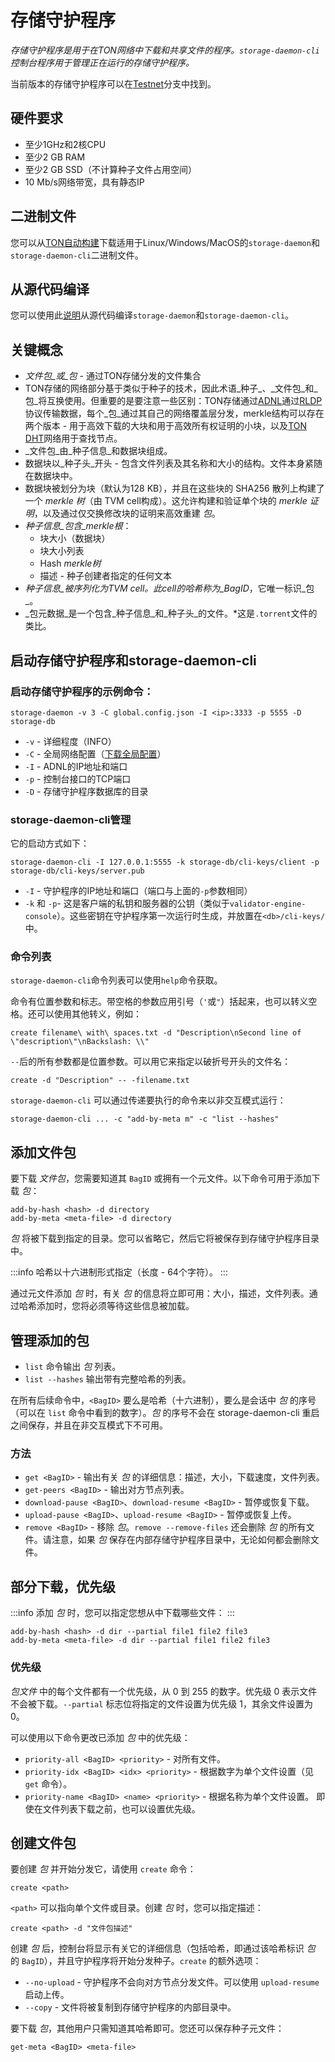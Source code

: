 # 存储守护程序

_存储守护程序是用于在TON网络中下载和共享文件的程序。`storage-daemon-cli`控制台程序用于管理正在运行的存储守护程序。_

当前版本的存储守护程序可以在[Testnet](https://github.com/ton-blockchain/ton/tree/testnet)分支中找到。

## 硬件要求

- 至少1GHz和2核CPU
- 至少2 GB RAM
- 至少2 GB SSD（不计算种子文件占用空间）
- 10 Mb/s网络带宽，具有静态IP

## 二进制文件

您可以从[TON自动构建](https://github.com/ton-blockchain/ton/releases/latest)下载适用于Linux/Windows/MacOS的`storage-daemon`和`storage-daemon-cli`二进制文件。

## 从源代码编译

您可以使用此[说明](/develop/howto/compile#storage-daemon)从源代码编译`storage-daemon`和`storage-daemon-cli`。

## 关键概念

- _文件包_或_包_ - 通过TON存储分发的文件集合
- TON存储的网络部分基于类似于种子的技术，因此术语_种子_、_文件包_和_包_将互换使用。但重要的是要注意一些区别：TON存储通过[ADNL](/learn/networking/adnl)通过[RLDP](/learn/networking/rldp)协议传输数据，每个_包_通过其自己的网络覆盖层分发，merkle结构可以存在两个版本 - 用于高效下载的大块和用于高效所有权证明的小块，以及[TON DHT](/learn/networking/ton-dht)网络用于查找节点。
- _文件包_由_种子信息_和数据块组成。
- 数据块以_种子头_开头 - 包含文件列表及其名称和大小的结构。文件本身紧随在数据块中。
- 数据块被划分为块（默认为128 KB），并且在这些块的 SHA256 散列上构建了一个 _merkle 树_（由 TVM cell构成）。这允许构建和验证单个块的 _merkle 证明_，以及通过仅交换修改块的证明来高效重建 _包_。
- _种子信息_包含_merkle根_：
  - 块大小（数据块）
  - 块大小列表
  - Hash _merkle树_
  - 描述 - 种子创建者指定的任何文本
- _种子信息_被序列化为TVM cell。此cell的哈希称为_BagID_，它唯一标识_包_。
- _包元数据_是一个包含_种子信息_和_种子头_的文件。\*这是`.torrent`文件的类比。

## 启动存储守护程序和storage-daemon-cli

### 启动存储守护程序的示例命令：

`storage-daemon -v 3 -C global.config.json -I <ip>:3333 -p 5555 -D storage-db`

- `-v` - 详细程度（INFO）
- `-C` - 全局网络配置（[下载全局配置](/develop/howto/compile#download-global-config)）
- `-I` - ADNL的IP地址和端口
- `-p` - 控制台接口的TCP端口
- `-D` - 存储守护程序数据库的目录

### storage-daemon-cli管理

它的启动方式如下：

```
storage-daemon-cli -I 127.0.0.1:5555 -k storage-db/cli-keys/client -p storage-db/cli-keys/server.pub
```

- `-I` - 守护程序的IP地址和端口（端口与上面的`-p`参数相同）
- `-k` 和 `-p`- 这是客户端的私钥和服务器的公钥（类似于`validator-engine-console`）。这些密钥在守护程序第一次运行时生成，并放置在`<db>/cli-keys/`中。

### 命令列表

`storage-daemon-cli`命令列表可以使用`help`命令获取。

命令有位置参数和标志。带空格的参数应用引号（`'`或`"`）括起来，也可以转义空格。还可以使用其他转义，例如：

```
create filename\ with\ spaces.txt -d "Description\nSecond line of \"description\"\nBackslash: \\"
```

`--`后的所有参数都是位置参数。可以用它来指定以破折号开头的文件名：

```
create -d "Description" -- -filename.txt
```

`storage-daemon-cli` 可以通过传递要执行的命令来以非交互模式运行：

```
storage-daemon-cli ... -c "add-by-meta m" -c "list --hashes"
```

## 添加文件包

要下载 _文件包_，您需要知道其 `BagID` 或拥有一个元文件。以下命令可用于添加下载 _包_：

```
add-by-hash <hash> -d directory
add-by-meta <meta-file> -d directory
```

_包_ 将被下载到指定的目录。您可以省略它，然后它将被保存到存储守护程序目录中。

:::info
哈希以十六进制形式指定（长度 - 64个字符）。
:::

通过元文件添加 _包_ 时，有关 _包_ 的信息将立即可用：大小，描述，文件列表。通过哈希添加时，您将必须等待这些信息被加载。

## 管理添加的包

- `list` 命令输出 _包_ 列表。
- `list --hashes` 输出带有完整哈希的列表。

在所有后续命令中，`<BagID>` 要么是哈希（十六进制），要么是会话中 _包_ 的序号（可以在 `list` 命令中看到的数字）。_包_ 的序号不会在 storage-daemon-cli 重启之间保存，并且在非交互模式下不可用。

### 方法

- `get <BagID>` - 输出有关 _包_ 的详细信息：描述，大小，下载速度，文件列表。
- `get-peers <BagID>` - 输出对方节点列表。
- `download-pause <BagID>`、`download-resume <BagID>` - 暂停或恢复下载。
- `upload-pause <BagID>`、`upload-resume <BagID>` - 暂停或恢复上传。
- `remove <BagID>` - 移除 _包_。`remove --remove-files` 还会删除 _包_ 的所有文件。请注意，如果 _包_ 保存在内部存储守护程序目录中，无论如何都会删除文件。

## 部分下载，优先级

:::info
添加 _包_ 时，您可以指定您想从中下载哪些文件：
:::

```
add-by-hash <hash> -d dir --partial file1 file2 file3
add-by-meta <meta-file> -d dir --partial file1 file2 file3
```

### 优先级

_包文件_ 中的每个文件都有一个优先级，从 0 到 255 的数字。优先级 0 表示文件不会被下载。`--partial` 标志位将指定的文件设置为优先级 1，其余文件设置为 0。

可以使用以下命令更改已添加 _包_ 中的优先级：

- `priority-all <BagID> <priority>` - 对所有文件。
- `priority-idx <BagID> <idx> <priority>` - 根据数字为单个文件设置（见 `get` 命令）。
- `priority-name <BagID> <name> <priority>` - 根据名称为单个文件设置。
  即使在文件列表下载之前，也可以设置优先级。

## 创建文件包

要创建 _包_ 并开始分发它，请使用 `create` 命令：

```
create <path>
```

`<path>` 可以指向单个文件或目录。创建 _包_ 时，您可以指定描述：

```
create <path> -d "文件包描述"
```

创建 _包_ 后，控制台将显示有关它的详细信息（包括哈希，即通过该哈希标识 _包_ 的 `BagID`），并且守护程序将开始分发种子。`create` 的额外选项：

- `--no-upload` - 守护程序不会向对方节点分发文件。可以使用 `upload-resume` 启动上传。
- `--copy` - 文件将被复制到存储守护程序的内部目录中。

要下载 _包_，其他用户只需知道其哈希即可。您还可以保存种子元文件：

```
get-meta <BagID> <meta-file>
```
